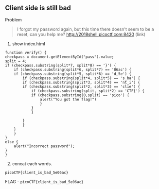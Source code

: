 ## Client side is still bad

Problem
>I forgot my password again, but this time there doesn't seem to be a reset, can you help me? http://2018shell.picoctf.com:8420 (link)

1. show index.html
```
function verify() {
checkpass = document.getElementById("pass").value;
split = 4;
if (checkpass.substring(split*7, split*8) == '}') {
    if (checkpass.substring(split*6, split*7) == '06ac') {
    if (checkpass.substring(split*5, split*6) == 'd_5e') {
        if (checkpass.substring(split*4, split*5) == 's_ba') {
        if (checkpass.substring(split*3, split*4) == 'nt_i') {
        if (checkpass.substring(split*2, split*3) == 'clie') {
            if (checkpass.substring(split, split*2) == 'CTF{') {
            if (checkpass.substring(0,split) == 'pico') {
                alert("You got the flag!")
                }
            }
            }
    
        }
        }
    }
    }
}
else {
    alert("Incorrect password");
}
}
```

2. concat each words.
```
picoCTF{client_is_bad_5e06ac}
```

FLAG - `picoCTF{client_is_bad_5e06ac}`
